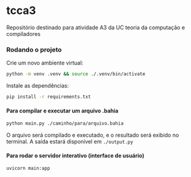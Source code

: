 # tcca3

Repositório destinado para atividade A3 da UC teoria da computação e compiladores

### Rodando o projeto

Crie um novo ambiente virtual:

```bash
python -m venv .venv && source ./.venv/bin/activate
```

Instale as dependências:

```bash
pip install -r requirements.txt
```

#### Para compilar e executar um arquivo .bahia

```bash
python main.py ./caminho/para/arquivo.bahia
```

O arquivo será compilado e executado, e o resultado será exibido no terminal.
A saída estará disponível em `./output.py`

#### Para rodar o servidor interativo (interface de usuário)

```bash
uvicorn main:app
```
